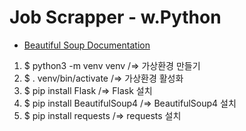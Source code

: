 # Job Scrapper - w.Python

- [Beautiful Soup Documentation](https://www.crummy.com/software/BeautifulSoup/bs4/doc/)

1. $ python3 -m venv venv /=> 가상환경 만들기
2. $ . venv/bin/activate /=> 가상환경 활성화
3. $ pip install Flask /=> Flask 설치
4. $ pip install BeautifulSoup4 /=> BeautifulSoup4 설치
5. $ pip install requests /=> requests 설치
